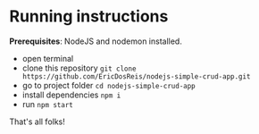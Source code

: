 # Running instructions

**Prerequisites**: NodeJS and nodemon installed.

* open terminal
* clone this repository ```git clone https://github.com/EricDosReis/nodejs-simple-crud-app.git```
* go to project folder ```cd nodejs-simple-crud-app```
* install dependencies ```npm i```
* run ```npm start```

That's all folks!
